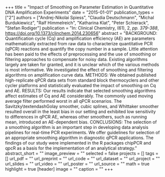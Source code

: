 +++
title = "Impact of Smoothing on Parameter Estimation in Quantitative DNA Amplification Experiments"
date = "2015-01-01"
publication_types = ["2"]
authors = ["Andrej-Nikolai Spiess", "Claudia Deutschmann", "Michal Burdukiewicz", "Ralf Himmelreich", "Katharina Klat", "Peter Schierack", "Stefan Rodiger"]
publication = "In: Clinical Chemistry, (61), 2, _pp. 379-388_, https://doi.org/10.1373/clinchem.2014.230656"
abstract = "BACKGROUND: Quantification cycle (Cq) and amplification efficiency (AE) are parameters mathematically extracted from raw data to characterize quantitative PCR (qPCR) reactions and quantify the copy number in a sample. Little attention has been paid to the effects of preprocessing and the use of smoothing or filtering approaches to compensate for noisy data. Existing algorithms largely are taken for granted, and it is unclear which of the various methods is most informative. We investigated the effect of smoothing and filtering algorithms on amplification curve data. METHODS: We obtained published high-replicate qPCR data sets from standard block thermocyclers and other cycler platforms and statistically evaluated the impact of smoothing on Cq and AE. RESULTS: Our results indicate that selected smoothing algorithms affect estimates of Cq and AE considerably. The commonly used moving average filter performed worst in all qPCR scenarios. The Savitzky\\textendashGolay smoother, cubic splines, and Whittaker smoother resulted overall in the least bias in our setting and exhibited low sensitivity to differences in qPCR AE, whereas other smoothers, such as running mean, introduced an AE-dependent bias. CONCLUSIONS: The selection of a smoothing algorithm is an important step in developing data analysis pipelines for real-time PCR experiments. We offer guidelines for selection of an appropriate smoothing algorithm in diagnostic qPCR applications. The findings of our study were implemented in the R packages chipPCR and qpcR as a basis for the implementation of an analytical strategy."
abstract_short = ""
image_preview = ""
selected = false
projects = []
tags = []
url_pdf = ""
url_preprint = ""
url_code = ""
url_dataset = ""
url_project = ""
url_slides = ""
url_video = ""
url_poster = ""
url_source = ""
math = true
highlight = true
[header]
image = ""
caption = ""
+++
